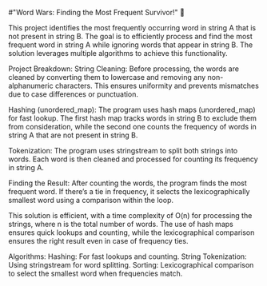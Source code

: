 #"Word Wars: Finding the Most Frequent Survivor!" 🚀

This project identifies the most frequently occurring word in string A that is not present in string B. The goal is to efficiently process and find the most frequent word in string A while ignoring words that appear in string B. The solution leverages multiple algorithms to achieve this functionality.

Project Breakdown:
String Cleaning: Before processing, the words are cleaned by converting them to lowercase and removing any non-alphanumeric characters. This ensures uniformity and prevents mismatches due to case differences or punctuation.

Hashing (unordered_map): The program uses hash maps (unordered_map) for fast lookup. The first hash map tracks words in string B to exclude them from consideration, while the second one counts the frequency of words in string A that are not present in string B.

Tokenization: The program uses stringstream to split both strings into words. Each word is then cleaned and processed for counting its frequency in string A.

Finding the Result: After counting the words, the program finds the most frequent word. If there’s a tie in frequency, it selects the lexicographically smallest word using a comparison within the loop.

This solution is efficient, with a time complexity of O(n) for processing the strings, where n is the total number of words. The use of hash maps ensures quick lookups and counting, while the lexicographical comparison ensures the right result even in case of frequency ties.

Algorithms:
Hashing: For fast lookups and counting.
String Tokenization: Using stringstream for word splitting.
Sorting: Lexicographical comparison to select the smallest word when frequencies match.
